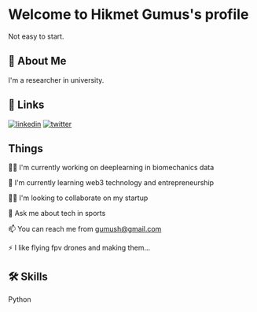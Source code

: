 
# Welcome to Hikmet Gumus's profile

Not easy to start. 

## 🚀 About Me
I'm a researcher in university. 


## 🔗 Links
[![linkedin](https://img.shields.io/badge/linkedin-0A66C2?style=for-the-badge&logo=linkedin&logoColor=white)]([https://www.linkedin.com/](https://www.linkedin.com/in/hikmet-gumus-37848938/))
[![twitter](https://img.shields.io/badge/twitter-1DA1F2?style=for-the-badge&logo=twitter&logoColor=white)](https://twitter.com/raytracenomad)


## Things 

👩‍💻 I'm currently working on deeplearning in biomechanics data

🧠 I'm currently learning web3 technology and entrepreneurship

👯‍♀️ I'm looking to collaborate on my startup

💬 Ask me about tech in sports 

📫 You can reach me from gumush@gmail.com

⚡️ I like flying fpv drones and making them...


## 🛠 Skills
Python
